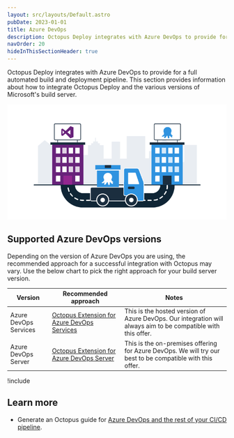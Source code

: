```yaml
---
layout: src/layouts/Default.astro
pubDate: 2023-01-01
title: Azure DevOps
description: Octopus Deploy integrates with Azure DevOps to provide for a full automated build and deployment pipeline.
navOrder: 20
hideInThisSectionHeader: true
---
```


Octopus Deploy integrates with Azure DevOps to provide for a full automated build and deployment pipeline. This section provides information about how to integrate Octopus Deploy and the various versions of Microsoft's build server.

![](images/5672461.png "width=500")

## Supported Azure DevOps versions

Depending on the version of Azure DevOps you are using, the recommended approach for a successful integration with Octopus may vary. Use the below chart to pick the right approach for your build server version.

| Version                     | Recommended approach                     | Notes                                    |
| --------------------------- | ---------------------------------------- | ---------------------------------------- |
| Azure DevOps Services       | [Octopus Extension for Azure DevOps Services](/docs/packaging-applications/build-servers/tfs-azure-devops/using-octopus-extension/index.md)         | This is the hosted version of Azure DevOps. Our integration will always aim to be compatible with this offer. |
| Azure DevOps Server         | [Octopus Extension for Azure DevOps Server](/docs/packaging-applications/build-servers/tfs-azure-devops/using-octopus-extension/index.md)         | This is the on-premises offering for Azure DevOps. We will try our best to be compatible with this offer. |

!include <tfs-notice>

## Learn more

- Generate an Octopus guide for [Azure DevOps and the rest of your CI/CD pipeline](https://octopus.com/docs/guides?buildServer=Azure%20DevOps%2FTFS).
